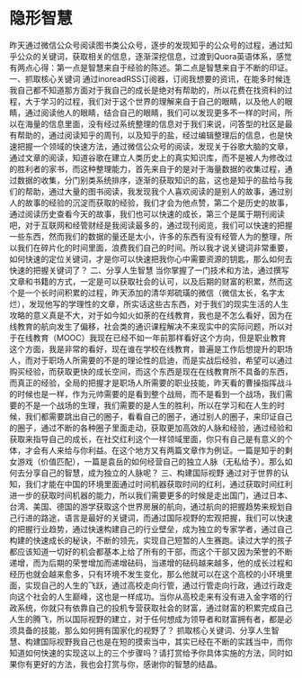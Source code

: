 # 隐形智慧

昨天通过微信公众号阅读图书类公众号，逐步的发现知乎的公众号的过程，通过知乎公众的关键词，获取相关的信息，逐渐深挖信息，过渡到Quora英语体系，感觉有两点心得：第一点是智慧来自于经验的陈述。第二点是智慧来自于不断的印证。
一、抓取核心关键词
通过inoreadRSS订阅器，订阅我想要的资讯，在能多时候连我自己都不知道那方面对于我自己的成长是绝对有帮助的，所以花费在找资料的过程，大于学习的过程，我们对于这个世界的理解来自于自己的眼睛，以及他人的眼睛，通过阅读他人的眼睛，结合自己的眼睛，我们可以发现更多不一样的时间，所以在海量的信息里面，没有经过系统整理的信息对于我们来说，问答型的社区是最有帮助的，通过阅读知乎的周刊，以及知乎的盐，经过编辑整理后的信息，也是快速把握一个领域的快速方法，通过微信公众号的阅读，发现关于谷歌大脑的文章，通过文章的阅读，知道谷歌在建立人类历史上的真实知识库，而不是被人为修改过的胜利者的家书，而这种整理能力，首先来自于的是对于海量数据的收集过程，通过数据的收集，分门别类系统排序，逐渐的获取知识的盐，这也是知乎的盐给与我们的帮助，通过大量的图书阅读，我发现我个人喜欢阅读的是别人的故事，通过别人的故事的经验的沉淀而获取的经验，我们才会为他点赞，第二个是历史的故事，通过阅读历史查看今天的故事，我们也可以快速的成长，第三个是属于期刊阅读吧，对于互联网和经管财经是我阅读最多的，通过现刊阅览，我们可以快速的把握一些东西，然而我们的数据的量还是太小，许多的东西有没有经管人为的整理，所以我们在碎片化的时间里面，浪费我们自己的时间。所以我才说关键词非常重要，如何快速的定位关键词，才是你可以快速把我你心中需要资源的钥匙，那么如何去快速的把握关键词了？
二、分享人生智慧
当你掌握了一门技术和方法，通过撰写文章和书籍的方式，一定是可以获取社会的认可，以及后期的财富的积累，然而这个是一个长时间积累的过程，昨天添加的清华郑硫璜的微信（微信太长，名字太烂），发现他写的学理性的文章，所实话这些古东西，对于我们的现实生活的人生攻略的意义真是不大，对于如今如火如荼的在线教育，我也是不怎么看好，因为在线教育的航向发生了偏移，社会类的通识课程解决不来现实中的实际问题，所以对于在线教育（MOOC）我现在已经不如一年前那样看好这个方向，但是职业教育这个方面，我是非常的看好，现在谁在学校在线教育，普遍是工作后想提升的职场人，而对于职场人所需要的不是的理论性的启迪，而是实战后经验，希望可以通过购买经验，而获取更快的成长空间，而这个东西是现在在线教育所不具备的东西，而真正的经验，全局的把握才是职场人所需要的职业技能，昨天看的曹操指挥战斗的时候也是一样，作为元帅需要的是看到整个战局，而不是看到一个战场，我们需要的不是一个战场的生理，我们需要的是人生的胜利，所以在学习和在人生的时候，我们都需要跳出自己的圈子，看看自己的圈子，通过别人的圈子，来印证自己的圈子，通过不断的各种圈子里面走动，获取更加高效的人脉和经验，通过经验和获取来指导自己的成长，在社交红利这个一样领域里面，你只有自己是有意义的个体，才会有人来给与你利益。在这个地方又有两篇文章作为例证。一篇是知乎的剩女游戏（价值匹配），一篇是袁岳的如何经营自己的独立人脉（无私给予）。那么如何去分享自己的智慧，成为独立的人脉呢？
三、构建国际视野
通过对于世界的认知，我们才能在中国的环境里面通过时间机器获取时间的红利，通过获取时间红利进一步的获取时间机器的能力，所以我们需要更多的时候是走出国门，通过日本、台湾、美国、德国的游学获取这个世界房展的航向，通过航向的把握趋势来规划自己行进的路途，语言是最好的关键词，而通过国际视野的宏观把握，我们可以快速的把握行业趋势，通过快速构建自己的行业壁垒，成为独立的专家学者，通过自己构建的快速成长的秘诀，不断的领先，实现自己短暂的人生赛跑。读过大学的孩子都应该知道一切好的机会都基本上给了所有的干部，而这个干部又因为荣誉的不断递增，而为后期的荣誉增加而递增砝码，当递增的砝码越来越多，他的成长过程和经历也就会越来愈多，只有环境不发生变化，那么他就可以在这个高校的小环境里面，实现自己的人生的飞跃，通过高校走向行管，通过行管走向行政，通过行政走向这个社会的人生巅峰，这也是一样成功。当你从高校走来有没有进入金字塔的行政系统，你就只有依靠自己的投机专营获取社会的财富，通过财富的积累完成自己人生的腾飞，所以国际视野的建立，对于任何想成为领导者和财富拥有者，都是必须具备的技能，那么如何拥有国家化的视野了？
抓取核心关键词、分享人生智慧、构建国际视野我自己也是在短的摸索当中，其实已经在不断的实践当中，而你知道如何快速的实现这以上的三个步骤吗？请打赏给予你具体实施的方法，同时如果你有更好的方法，我也会打赏与你，感谢你的智慧的结晶。
